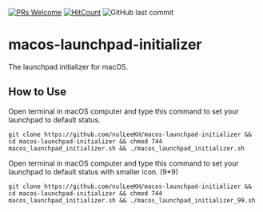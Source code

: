 [![PRs Welcome](https://img.shields.io/badge/PRs-welcome-brightgreen.svg?style=flat-square)](http://makeapullrequest.com)
[![HitCount](http://hits.dwyl.io/nulLeeKH/macos-launchpad-initializer.svg)](http://hits.dwyl.io/nulLeeKH/macos-launchpad-initializer)
![GitHub last commit](https://img.shields.io/github/last-commit/nulLeeKH/macos-launchpad-initializer.svg)

# macos-launchpad-initializer
The launchpad initializer for macOS.

## How to Use
Open terminal in macOS computer and type this command to set your launchpad to default status.

```
git clone https://github.com/nulLeeKH/macos-launchpad-initializer && cd macos-launchpad-initializer && chmod 744 macos_launchpad_initializer.sh && ./macos_launchpad_initializer.sh
```

Open terminal in macOS computer and type this command to set your launchpad to default status with smaller icon. (9*9)

```
git clone https://github.com/nulLeeKH/macos-launchpad-initializer && cd macos-launchpad-initializer && chmod 744 macos_launchpad_initializer.sh && ./macos_launchpad_initializer_99.sh
```
